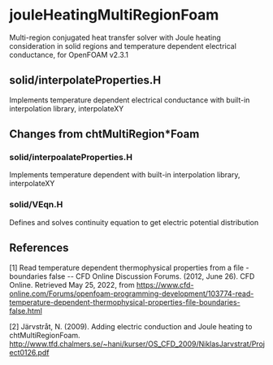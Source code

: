 # jouleHeatingMultiRegionFoam
Multi-region conjugated heat transfer solver with Joule heating consideration in solid regions and temperature dependent electrical conductance, for OpenFOAM v2.3.1

## solid/interpolateProperties.H
Implements temperature dependent electrical conductance with built-in interpolation library, interpolateXY

## Changes from chtMultiRegion\*Foam
### solid/interpoalateProperties.H
Implements temperature dependent with built-in interpolation library, interpolateXY

### solid/VEqn.H
Defines and solves continuity equation to get electric potential distribution 


## References
[1] Read temperature dependent thermophysical properties from a file - boundaries false -- CFD Online Discussion Forums. (2012, June 26). CFD Online. Retrieved May 25, 2022, from https://www.cfd-online.com/Forums/openfoam-programming-development/103774-read-temperature-dependent-thermophysical-properties-file-boundaries-false.html

[2] Järvstråt, N. (2009). Adding electric conduction and Joule heating to chtMultiRegionFoam. http://www.tfd.chalmers.se/~hani/kurser/OS_CFD_2009/NiklasJarvstrat/Project0126.pdf
